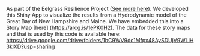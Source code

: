 As part of the Eelgrass Resilience Project ([See more here](https://nerrssciencecollaborative.org/project/McDowell21)). We developed this Shiny App to visualize the results from a Hydrodynamic model of the Great Bay of New Hampshire and Maine. We have embedded this into a Story Map [here] (https://arcg.is/1ePK0H2).
The data for these story maps and that is used by this code is available here: https://drive.google.com/drive/folders/1bC9WV9dc1Mfpx48AySDUjV9WLlH3klXD?usp=sharing 
